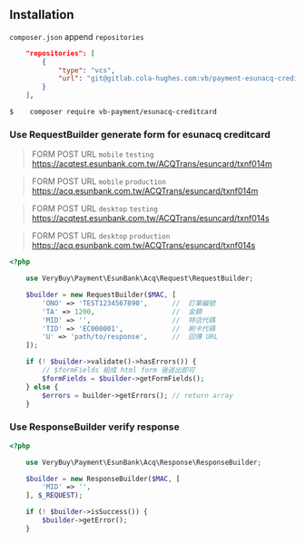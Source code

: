 Installation
-------------

`composer.json` append `repositories`
```json
    "repositories": [
        {
            "type": "vcs",
            "url": "git@gitlab.cola-hughes.com:vb/payment-esunacq-creditcard.git"
        }
    ],
```

```shell
$    composer require vb-payment/esunacq-creditcard
```

### Use RequestBuilder generate form for esunacq creditcard


> FORM POST URL `mobile` `testing` https://acqtest.esunbank.com.tw/ACQTrans/esuncard/txnf014m

> FORM POST URL `mobile` `production` https://acq.esunbank.com.tw/ACQTrans/esuncard/txnf014m

> FORM POST URL `desktop` `testing` https://acqtest.esunbank.com.tw/ACQTrans/esuncard/txnf014s

> FORM POST URL `desktop` `production` https://acq.esunbank.com.tw/ACQTrans/esuncard/txnf014s


```php
<?php

    use VeryBuy\Payment\EsunBank\Acq\Request\RequestBuilder;

    $builder = new RequestBuilder($MAC, [
        'ONO' => 'TEST1234567890',      //  訂單編號
        'TA' => 1200,                   //  金額
        'MID' => '',                    //  特店代碼
        'TID' => 'EC000001',            //  刷卡代碼
        'U' => 'path/to/response',      //  回傳 URL
    ]);

    if (! $builder->validate()->hasErrors()) {
        // $formFields 組成 html form 後送出即可
        $formFields = $builder->getFormFields();
    } else {
        $errors = builder->getErrors(); // return array
    }
```

### Use ResponseBuilder verify response

```php
<?php

    use VeryBuy\Payment\EsunBank\Acq\Response\ResponseBuilder;

    $builder = new ResponseBuilder($MAC, [
        'MID' => '',
    ], $_REQUEST);

    if (! $builder->isSuccess()) {
        $builder->getError();
    }
```